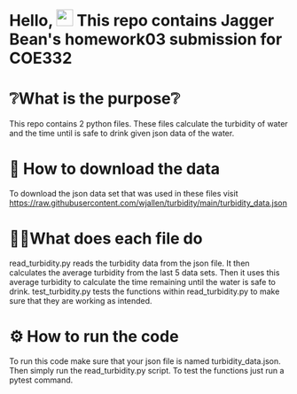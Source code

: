 # Hello, <img src="https://raw.githubusercontent.com/MartinHeinz/MartinHeinz/master/wave.gif" width="30px"> This repo contains Jagger Bean's homework03 submission for COE332


# :grey_question:What is the purpose:grey_question:
This repo contains 2 python files. These files calculate the turbidity of water and the time until is safe to drink given json data of the water.

# :open_file_folder: How to download the data
To download the json data set that was used in these files visit https://raw.githubusercontent.com/wjallen/turbidity/main/turbidity_data.json

# :memo::pencil:What does each file do
read_turbidity.py reads the turbidity data from the json file. It then calculates the average turbidity from the last 5 data sets. Then it uses this average turbidity to calculate the time remaining until the water is safe to drink. 
test_turbidity.py tests the functions within read_turbidity.py to make sure that they are working as intended.

# :gear: How to run the code
To run this code make sure that your json file is named turbidity_data.json. Then simply run the read_turbidity.py script. To test the functions just run a pytest command.

